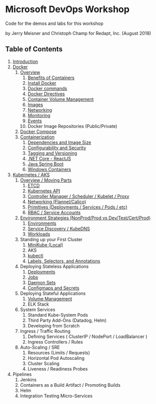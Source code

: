 # Microsoft DevOps Workshop
Code for the demos and labs for this workshop

by Jerry Meisner and Christoph Champ for Redapt, Inc. (August 2018)

## Table of Contents

1. [Introduction](01_introduction)
1. [Docker](02_docker)
   1. [Overview](02_docker/01_overview)
      1. [Benefits of Containers](02_docker/01_overview/01_benefits_of_containers.md)
      2. [Install Docker](02_docker/01_overview/02_install_docker.md)
      3. [Docker commands](02_docker/01_overview/03_docker_commands.md)
      4. [Docker Directives](02_docker/01_overview/04_docker_directives.md)
      5. [Container Volume Management](02_docker/01_overview/05_container_volume_management.md)
      6. [Images](02_docker/01_overview/06_images.md)
      7. [Networking](02_docker/01_overview/07_networking.md)
      8. [Monitoring](02_docker/01_overview/08_monitoring.md)
      9. [Events](02_docker/01_overview/09_events.md)
      10. Docker Image Repositories (Public/Private)
   2. [Docker Compose](02_docker/02_docker_compose)
   3. [Containerization](02_docker/03_containerization)
       1. [Dependencies and Image Size](02_docker/03_containerization/01_dependencies_and_image_size.md)
       2. [Configurability and Security](02_docker/03_containerization/02_configurability_and_security.md)
       3. [Tagging and Versioning](02_docker/03_containerization/03_tagging_versioning.md)
       4. [.NET Core - ReactJS](02_docker/03_containerization/04_netcore_react.md)
       5. [Java Spring Boot](02_docker/03_containerization/05_java_spring.md)
       6. [Windows Containers](02_docker/03_containerization/06_windows.md)
2. [Kubernetes / AKS](03_kubernetes_aks)
   1. [Overview / Moving Parts](03_kubernetes_aks/01_overview)
      1. [ETCD](03_kubernetes_aks/01_overview/01_etcd.md)
      2. [Kubernetes API](03_kubernetes_aks/01_overview/02_kubernetes_api.md)
      3. [Controller Manager / Scheduler / Kubelet / Proxy](03_kubernetes_aks/01_overview/03_controller_manager-scheduler-kubelet-proxy.md)
      4. [Networking (Flannel/Calico)](03_kubernetes_aks/01_overview/04_networking.md)
      5. [Primitives (Deployments / Services / Pods / etc)](03_kubernetes_aks/01_overview/05_k8s_primitives.md)
      6. [RBAC / Service Accounts](03_kubernetes_aks/01_overview/06_rbac.md)
   2. [Environment Strategies (NonProd/Prod vs Dev/Test/Cert/Prod)](03_kubernetes_aks/02_environment_strategies)
      1. [Environments](03_kubernetes_aks/02_environment_strategies/01_environments.md)
      2. [Service Discovery / KubeDNS](03_kubernetes_aks/02_environment_strategies/02_service_discovery.md)
      3. [Workloads](03_kubernetes_aks/02_environment_strategies/03_workloads.md)
   3. Standing up your First Cluster
      1. [MiniKube (Local)](03_kubernetes_aks/03_standing_up_your_first_cluster/01_minikube.md)
      2. AKS
      3. [kubectl](03_kubernetes_aks/03_standing_up_your_first_cluster/03_kubectl.md)
      4. [Labels, Selectors, and Annotations](03_kubernetes_aks/03_standing_up_your_first_cluster/04_labels_selectors_annotations.md)
   4. Deploying Stateless Applications
      1. [Deployments](03_kubernetes_aks/04_deploying_stateless_apps/01_deployments.md)
      2. [Jobs](03_kubernetes_aks/04_deploying_stateless_apps/02_jobs.md)
      3. [Daemon Sets](03_kubernetes_aks/04_deploying_stateless_apps/03_daemon_sets.md)
      4. [Configmaps and Secrets](03_kubernetes_aks/04_deploying_stateless_apps/04_configmaps_and_secrets.md)
   5. Deploying Stateful Applications
      1. [Volume Management](03_kubernetes_aks/04_deploying_stateful_apps/01_volume_management.md)
      2. ELK Stack
   6. System Services
      1. Standard Kube-System Pods
      2. Third Party Add-Ons (Datadog, Helm)
      3. Developing from Scratch
   7. Ingress / Traffic Routing
      1. Defining Services ( ClusterIP / NodePort / LoadBalancer )
      2. Ingress Controllers / Rules
   8. Auto-Scaling / SRE
      1. Resources (Limits / Requests)
      2. Horizontal Pod Autoscaling
      3. Cluster Scaling
      4. Liveness / Readiness Probes
3. Pipelines
   1. Jenkins
   2. Containers as a Build Artifact / Promoting Builds
   3. Helm
   4. Integration Testing Micro-Services
